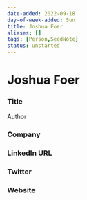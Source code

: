 ```yaml
---
date-added: 2022-09-18
day-of-week-added: Sun
title: Joshua Foer
aliases: []
tags: [Person,SeedNote]
status: unstarted
---
```


# Joshua Foer

### Title
Author

### Company


### LinkedIn URL


### Twitter


### Website







